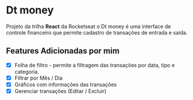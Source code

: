 #  Dt money

Projeto da trilha **React**  da Rocketseat o Dt money  é uma interface de controle financeiro que permite cadastro de transações de entrada e saída. 

## Features Adicionadas por mim

 - [x] Folha de filtro - permite a filtragem das transações por data,  tipo e categoria. 
 - [x] Filtrar por Mês / Dia 
 - [x] Gráficos com informações das transações
 - [x] Gerenciar transações (Editar / Excluir)
